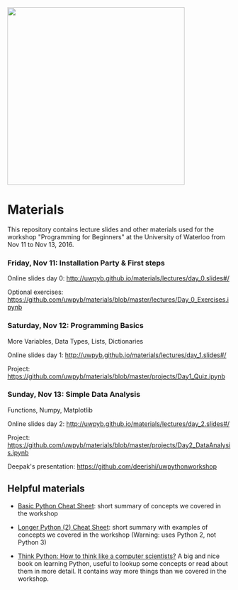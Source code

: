 
<img src="https://raw.githubusercontent.com/uwpyb/materials/master/other/banner.png" width=400px>


# Materials
This repository contains lecture slides and other materials used for the workshop "Programming for
Beginners" at the University of Waterloo from Nov 11 to Nov 13, 2016.


### Friday, Nov 11: Installation Party & First steps
Online slides day 0: http://uwpyb.github.io/materials/lectures/day_0.slides#/

Optional exercises: https://github.com/uwpyb/materials/blob/master/lectures/Day_0_Exercises.ipynb

### Saturday, Nov 12: Programming Basics
More Variables, Data Types, Lists, Dictionaries

Online slides day 1: http://uwpyb.github.io/materials/lectures/day_1.slides#/

Project: https://github.com/uwpyb/materials/blob/master/projects/Day1_Quiz.ipynb

### Sunday, Nov 13: Simple Data Analysis
Functions, Numpy, Matplotlib

Online slides day 2: http://uwpyb.github.io/materials/lectures/day_2.slides#/

Project: https://github.com/uwpyb/materials/blob/master/projects/Day2_DataAnalysis.ipynb

Deepak's presentation: https://github.com/deerishi/uwpythonworkshop

## Helpful materials

- [Basic Python Cheat Sheet](https://community.computingatschool.org.uk/files/5309/original.pdf): short summary of concepts we covered in the workshop

- [Longer Python (2) Cheat Sheet](https://realpython.com/files/python_cheat_sheet_v1.pdf): short summary with examples of concepts we covered in the workshop (Warning: uses Python 2, not Python 3)

- [Think Python: How to think like a computer scientists?](http://www.greenteapress.com/thinkpython/thinkpython.pdf) A big and nice book on learning Python, useful to lookup some concepts or read about them in more detail. It contains way more things than we covered in the workshop.
